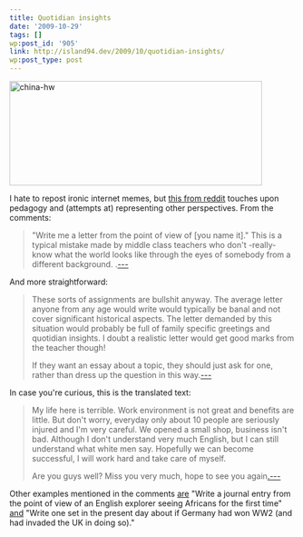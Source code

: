 ```yaml
---
title: Quotidian insights
date: '2009-10-29'
tags: []
wp:post_id: '905'
link: http://island94.dev/2009/10/quotidian-insights/
wp:post_type: post
---
```


<a href="http://www.island94.org/wp-content/uploads/2009/10/china-hw.jpg"><img class="aligncenter size-full wp-image-906" title="china-hw" src="http://www.island94.org/wp-content/uploads/2009/10/china-hw.jpg" alt="china-hw" width="445" height="184" /></a>

I hate to repost ironic internet memes, but <a href="http://www.reddit.com/r/pics/comments/9ycx7/you_are_to_assume_the_role_of_a_chinese_immigrant/">this from reddit</a> touches upon pedagogy and (attempts at) representing other perspectives. From the comments:
<div>
<div>
<blockquote>"Write me a letter from the point of view of [you name it]." This is a typical mistake made by middle class teachers who don't -really- know what the world looks like through the eyes of somebody from a different background. .<a href="http://www.reddit.com/r/pics/comments/9ycx7/you_are_to_assume_the_role_of_a_chinese_immigrant/c0f0n5l">---</a></blockquote>
And more straightforward:
<blockquote>These sorts of assignments are bullshit anyway. The average letter anyone from any age would write would typically be banal and not cover significant historical aspects. The letter demanded by this situation would probably be full of family specific greetings and quotidian insights. I doubt a realistic letter would get good marks from the teacher though!

If they want an essay about a topic, they should just ask for one, rather than dress up the question in this way.<a href="http://www.reddit.com/r/pics/comments/9ycx7/you_are_to_assume_the_role_of_a_chinese_immigrant/c0f1623">---</a></blockquote>
In case you're curious, this is the translated text:
<div>
<div>
<blockquote>My life here is terrible. Work environment is not great and benefits are little. But don't worry, everyday only about 10 people are seriously injured and I'm very careful. We opened a small shop, business isn't bad. Although I don't understand very much English, but I can still understand what white men say. Hopefully we can become successful, I will work hard and take care of myself.

Are you guys well? Miss you very much, hope to see you again<a href="http://www.reddit.com/r/pics/comments/9ycx7/you_are_to_assume_the_role_of_a_chinese_immigrant/c0f0dks">.---</a></blockquote>
Other examples mentioned in the comments <a href="http://www.reddit.com/r/pics/comments/9ycx7/you_are_to_assume_the_role_of_a_chinese_immigrant/c0f0lfv">are</a> "Write a journal entry from the point of view of an English explorer seeing Africans for the first time" <a href="http://www.reddit.com/r/pics/comments/9ycx7/you_are_to_assume_the_role_of_a_chinese_immigrant/c0f18yk">and</a> "Write one set in the present day about if Germany had won WW2 (and had invaded the UK in doing so)."</div>
</div>
</div>
</div>
